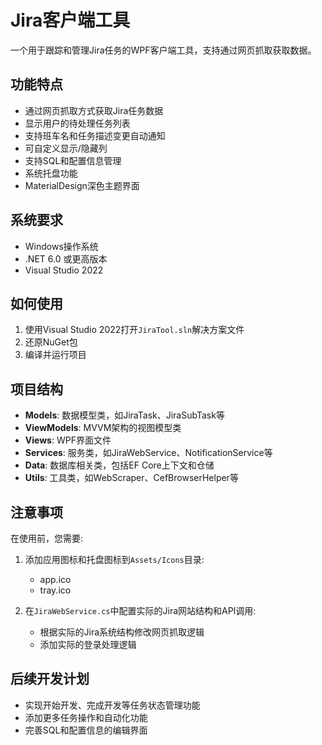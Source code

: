 # Jira客户端工具

一个用于跟踪和管理Jira任务的WPF客户端工具，支持通过网页抓取获取数据。

## 功能特点

- 通过网页抓取方式获取Jira任务数据
- 显示用户的待处理任务列表
- 支持班车名和任务描述变更自动通知
- 可自定义显示/隐藏列
- 支持SQL和配置信息管理
- 系统托盘功能
- MaterialDesign深色主题界面

## 系统要求

- Windows操作系统
- .NET 6.0 或更高版本
- Visual Studio 2022

## 如何使用

1. 使用Visual Studio 2022打开`JiraTool.sln`解决方案文件
2. 还原NuGet包
3. 编译并运行项目

## 项目结构

- **Models**: 数据模型类，如JiraTask、JiraSubTask等
- **ViewModels**: MVVM架构的视图模型类
- **Views**: WPF界面文件
- **Services**: 服务类，如JiraWebService、NotificationService等
- **Data**: 数据库相关类，包括EF Core上下文和仓储
- **Utils**: 工具类，如WebScraper、CefBrowserHelper等

## 注意事项

在使用前，您需要:

1. 添加应用图标和托盘图标到`Assets/Icons`目录:
   - app.ico
   - tray.ico
   
2. 在`JiraWebService.cs`中配置实际的Jira网站结构和API调用:
   - 根据实际的Jira系统结构修改网页抓取逻辑
   - 添加实际的登录处理逻辑

## 后续开发计划

- 实现开始开发、完成开发等任务状态管理功能
- 添加更多任务操作和自动化功能
- 完善SQL和配置信息的编辑界面
